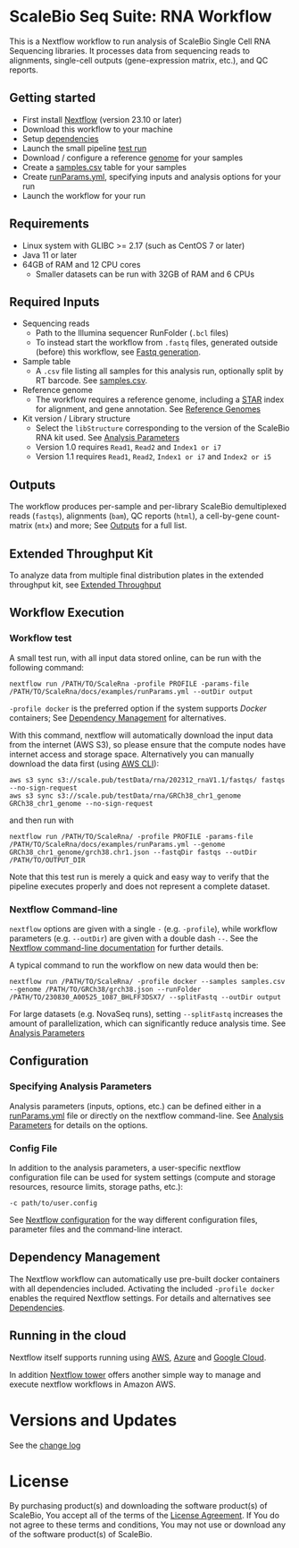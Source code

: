 # ScaleBio Seq Suite: RNA Workflow

This is a Nextflow workflow to run analysis of ScaleBio Single Cell RNA Sequencing libraries. It processes data from sequencing reads to alignments, single-cell outputs (gene-expression matrix, etc.), and QC reports.

## Getting started
* First install [Nextflow](http://www.nextflow.io) (version 23.10 or later)
* Download this workflow to your machine
* Setup [dependencies](docs/dependencies.md)
* Launch the small pipeline [test run](#workflow-test)
* Download / configure a reference [genome](docs/genomes.md) for your samples
* Create a [samples.csv](docs/samplesCsv.md) table for your samples
* Create [runParams.yml](docs/analysisParameters.md), specifying inputs and analysis options for your run
* Launch the workflow for your run

## Requirements
* Linux system with GLIBC >= 2.17 (such as CentOS 7 or later)
* Java 11 or later
* 64GB of RAM and 12 CPU cores
    * Smaller datasets can be run with 32GB of RAM and 6 CPUs

## Required Inputs
* Sequencing reads
    * Path to the Illumina sequencer RunFolder (`.bcl` files)
    * To instead start the workflow from `.fastq` files, generated outside (before) this workflow, see [Fastq generation](docs/fastqGeneration.md).
* Sample table
    * A `.csv` file listing all samples for this analysis run, optionally split by RT barcode. See [samples.csv](docs/samplesCsv.md).
* Reference genome
    * The workflow requires a reference genome, including a [STAR](https://github.com/alexdobin/STAR) index for alignment, and gene annotation. See [Reference Genomes](docs/genomes.md)
* Kit version / Library structure
    * Select the `libStructure` corresponding to the version of the ScaleBio RNA kit used. See [Analysis Parameters](docs/analysisParameters.md#kit-version)
    * Version 1.0 requires `Read1`, `Read2` and `Index1 or i7`
    * Version 1.1 requires `Read1`, `Read2`, `Index1 or i7` and `Index2 or i5`

## Outputs
The workflow produces per-sample and per-library ScaleBio demultiplexed reads (`fastqs`), alignments (`bam`), QC reports (`html`), a cell-by-gene count-matrix (`mtx`) and more; See [Outputs](docs/outputs.md) for a full list.

## Extended Throughput Kit
To analyze data from multiple final distribution plates in the extended throughput kit, see [Extended Throughput](docs/extendedThroughput.md)

## Workflow Execution
### Workflow test
A small test run, with all input data stored online, can be run with the following command:

`nextflow run /PATH/TO/ScaleRna -profile PROFILE -params-file /PATH/TO/ScaleRna/docs/examples/runParams.yml --outDir output`

`-profile docker` is the preferred option if the system supports _Docker_ containers;  See [Dependency Management](#dependency-management) for alternatives.

With this command, nextflow will automatically download the input data from the internet (AWS S3), so please ensure that the compute nodes have internet access and storage space. Alternatively you can manually download the data first (using [AWS CLI](https://docs.aws.amazon.com/cli/latest/userguide/cli-chap-welcome.html)):
```
aws s3 sync s3://scale.pub/testData/rna/202312_rnaV1.1/fastqs/ fastqs --no-sign-request
aws s3 sync s3://scale.pub/testData/rna/GRCh38_chr1_genome GRCh38_chr1_genome --no-sign-request
```
and then run with
```
nextflow run /PATH/TO/ScaleRna/ -profile PROFILE -params-file /PATH/TO/ScaleRna/docs/examples/runParams.yml --genome GRCh38_chr1_genome/grch38.chr1.json --fastqDir fastqs --outDir /PATH/TO/OUTPUT_DIR
```

Note that this test run is merely a quick and easy way to verify that the pipeline executes properly and does not represent a complete dataset.

### Nextflow Command-line
`nextflow` options are given with a single `-` (e.g. `-profile`), while workflow parameters (e.g. `--outDir`) are given with a double dash `--`. See the [Nextflow command-line documentation](https://www.nextflow.io/docs/latest/cli.html) for further details.

A typical command to run the workflow on new data would then be:

```
nextflow run /PATH/TO/ScaleRna/ -profile docker --samples samples.csv --genome /PATH/TO/GRCh38/grch38.json --runFolder /PATH/TO/230830_A00525_1087_BHLFF3DSX7/ --splitFastq --outDir output
```

For large datasets (e.g. NovaSeq runs), setting `--splitFastq` increases the amount of parallelization, which can significantly reduce analysis time. See [Analysis Parameters](docs/analysisParameters.md#parallel-execution)


## Configuration
### Specifying Analysis Parameters
Analysis parameters (inputs, options, etc.) can be defined either in a [runParams.yml](docs/examples/runParams.yml) file or directly on the nextflow command-line. See [Analysis Parameters](docs/analysisParameters.md) for details on the options.

### Config File
In addition to the analysis parameters, a user-specific nextflow configuration file can be used for system settings (compute and storage resources, resource limits, storage paths, etc.):

`-c path/to/user.config`

See [Nextflow configuration](https://www.nextflow.io/docs/latest/config.html) for the way different configuration files, parameter files and the command-line interact.

## Dependency Management
The Nextflow workflow can automatically use pre-built docker containers with all dependencies included. Activating the included `-profile docker` enables the required Nextflow settings. For details and alternatives see [Dependencies](docs/dependencies.md).

## Running in the cloud
Nextflow itself supports running using [AWS](https://www.nextflow.io/docs/latest/aws.html), [Azure](https://www.nextflow.io/docs/latest/azure.html) and [Google Cloud](https://www.nextflow.io/docs/latest/google.html). 

In addition [Nextflow tower](https://tower.nf) offers another simple way to manage and execute nextflow workflows in Amazon AWS.

# Versions and Updates
See the [change log](changelog.md)

# License
By purchasing product(s) and downloading the software product(s) of ScaleBio, You accept all of the terms of the [License Agreement](LICENSE.md). If You do not agree to these terms and conditions, You may not use or download any of the software product(s) of ScaleBio.
